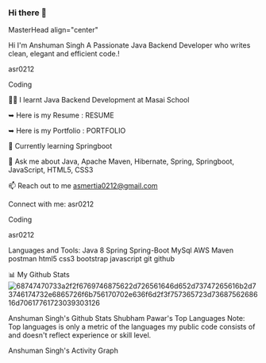 ### Hi there 👋

<!--
**asr0212/asr0212** is a ✨ _special_ ✨ repository because its `README.md` (this file) appears on your GitHub profile.

Here are some ideas to get you started:

- 🔭 I’m currently working on ...
- 🌱 I’m currently learning ...
- 👯 I’m looking to collaborate on ...
- 🤔 I’m looking for help with ...
- 💬 Ask me about ...
- 📫 How to reach me: ...
- 😄 Pronouns: ...
- ⚡ Fun fact: ...
-->
MasterHead align="center"

Hi  I'm Anshuman Singh
A Passionate Java Backend Developer who writes clean, elegant and efficient code.!

asr0212

Coding

👨‍💻 I learnt Java Backend Development at Masai School

➥ Here is my Resume : RESUME

➥ Here is my Portfolio : PORTFOLIO

🌱 Currently learning Springboot

💬 Ask me about Java, Apache Maven, Hibernate, Spring, Springboot, JavaScript, HTML5, CSS3

📫 Reach out to me asmertia0212@gmail.com

Connect with me:
asr0212


Coding

asr0212



Languages and Tools:
Java 8 Spring Spring-Boot MySql AWS Maven postman html5 css3 bootstrap javascript git github


📊 My Github Stats
![68747470733a2f2f6769746875622d726561646d652d73747265616b2d73746174732e6865726f6b756170702e636f6d2f3f757365723d7368756268616d70617761723039303126](https://user-images.githubusercontent.com/51258319/185535538-f27535b2-e524-4f27-8678-943e23157fb6.svg)

Anshuman Singh's Github Stats Shubham Pawar's Top Languages
Note: Top languages is only a metric of the languages my public code consists of and doesn't reflect experience or skill level.

Anshuman Singh's Activity Graph



